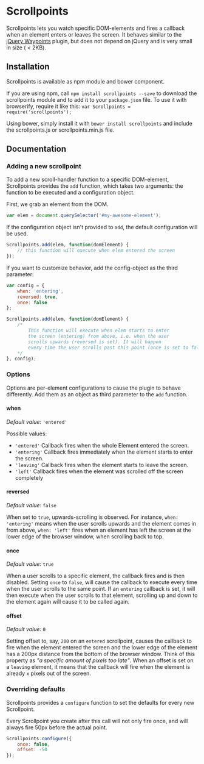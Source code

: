 # Scrollpoints

Scrollpoints lets you watch specific DOM-elements and fires a callback when an
element enters or leaves the screen.
It behaves similar to the [jQuery Waypoints](https://github.com/imakewebthings/jquery-waypoints)
plugin, but does not depend on jQuery and is very small in size ( < 2KB).

## Installation
Scrollpoints is available as npm module and bower component.

If you are using npm, call `npm install scrollpoints --save` to download the scrollpoints module and to add it to your `package.json` file. To use it with browserify, require it like this: `var Scrollpoints = require('scrollpoints');`

Using bower, simply install it with `bower install scrollpoints` and include the scrollpoints.js or scrollpoints.min.js file.

## Documentation
### Adding a new scrollpoint
To add a new scroll-handler function to a specific DOM-element, Scrollpoints provides the `add`
function, which takes two arguments: the function to be executed and a configuration object.

First, we grab an element from the DOM.

```javascript
var elem = document.querySelector('#my-awesome-element');
```
If the configuration object isn't provided to `add`, the default configuration will be used.

```javascript
Scrollpoints.add(elem, function(domElement) {
    // this function will execute when elem entered the screen
});
```

If you want to customize behavior, add the config-object as the third parameter:

```javascript
var config = {
    when: 'entering',
    reversed: true,
    once: false
};

Scrollpoints.add(elem, function(domElement) {
    /*
        This function will execute when elem starts to enter
        the screen (entering) from above, i.e. when the user
        scrolls upwards (reversed is set). It will happen
        every time the user scrolls past this point (once is set to false).
    */
}, config);
```

### Options

Options are per-element configurations to cause the plugin to behave differently. Add
them as an object as third parameter to the `add` function.

#### when
*Default value:* `'entered'`

Possible values:
- `'entered'` Callback fires when the whole Element entered the screen.
- `'entering'` Callback fires immediately when the element starts to enter the screen.
- `'leaving'` Callback fires when the element starts to leave the screen.
- `'left'` Callback fires when the element was scrolled off the screen completely

#### reversed
*Default value:* `false`

When set to `true`, upwards-scrolling is observed. For instance, `when: 'entering'` means
when the user scrolls upwards and the element comes in from above, `when: 'left'` fires
when an element has left the screen at the lower edge of the browser window, when scrolling
back to top.

#### once
*Default value:* `true`

When a user scrolls to a specific element, the callback fires and is then disabled. Setting
`once` to `false`, will cause the callback to execute every time when the user scrolls to
the same point. If an `entering` callback is set, it will then execute when the user scrolls
to that element, scrolling up and down to the element again will cause it to be called again.

#### offset
*Default value:* `0`

Setting offset to, say, `200` on an `entered` scrollpoint, causes the callback to fire
when the element entered the screen and the lower edge of the element has a 200px
distance from the bottom of the browser window. Think of this property as *"a specific
amount of pixels too late"*. When an offset is set on a `leaving` element, it means that
the callback will fire when the element is already `x` pixels out of the screen.

### Overriding defaults

Scrollpoints provides a `configure` function to set the defaults for every new
Scrollpoint.

Every Scrollpoint you create after this call will not only fire once, and will always
fire 50px before the actual point.

```javascript
Scrollpoints.configure({
    once: false,
    offset: -50
});
```

